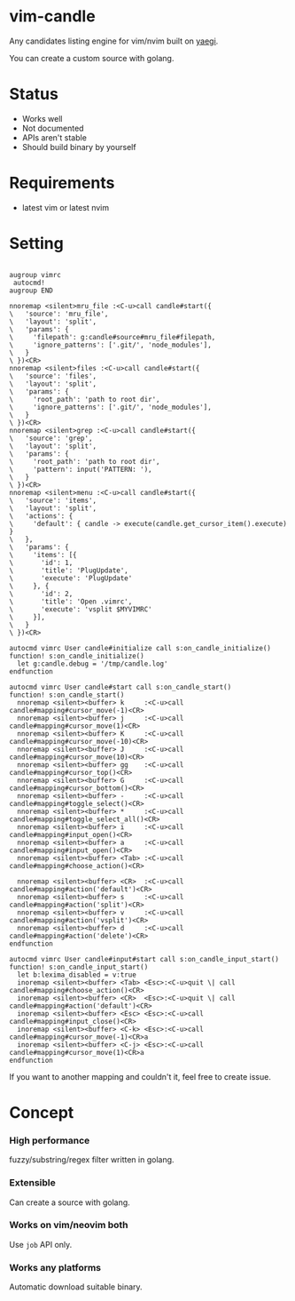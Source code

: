 # vim-candle

Any candidates listing engine for vim/nvim built on [yaegi](https://github.com/containous/yaegi).

You can create a custom source with golang.


# Status

- Works well
- Not documented
- APIs aren't stable
- Should build binary by yourself

# Requirements

- latest vim or latest nvim



# Setting

```viml

augroup vimrc
 autocmd!
augroup END

nnoremap <silent>mru_file :<C-u>call candle#start({
\   'source': 'mru_file',
\   'layout': 'split',
\   'params': {
\     'filepath': g:candle#source#mru_file#filepath,
\     'ignore_patterns': ['.git/', 'node_modules'],
\   }
\ })<CR>
nnoremap <silent>files :<C-u>call candle#start({
\   'source': 'files',
\   'layout': 'split',
\   'params': {
\     'root_path': 'path to root dir',
\     'ignore_patterns': ['.git/', 'node_modules'],
\   }
\ })<CR>
nnoremap <silent>grep :<C-u>call candle#start({
\   'source': 'grep',
\   'layout': 'split',
\   'params': {
\     'root_path': 'path to root dir',
\     'pattern': input('PATTERN: '),
\   }
\ })<CR>
nnoremap <silent>menu :<C-u>call candle#start({
\   'source': 'items',
\   'layout': 'split',
\   'actions': {
\     'default': { candle -> execute(candle.get_cursor_item().execute) }
\   },
\   'params': {
\     'items': [{
\       'id': 1,
\       'title': 'PlugUpdate',
\       'execute': 'PlugUpdate'
\     }, {
\       'id': 2,
\       'title': 'Open .vimrc',
\       'execute': 'vsplit $MYVIMRC'
\     }],
\   }
\ })<CR>

autocmd vimrc User candle#initialize call s:on_candle_initialize()
function! s:on_candle_initialize()
  let g:candle.debug = '/tmp/candle.log'
endfunction

autocmd vimrc User candle#start call s:on_candle_start()
function! s:on_candle_start()
  nnoremap <silent><buffer> k     :<C-u>call candle#mapping#cursor_move(-1)<CR>
  nnoremap <silent><buffer> j     :<C-u>call candle#mapping#cursor_move(1)<CR>
  nnoremap <silent><buffer> K     :<C-u>call candle#mapping#cursor_move(-10)<CR>
  nnoremap <silent><buffer> J     :<C-u>call candle#mapping#cursor_move(10)<CR>
  nnoremap <silent><buffer> gg    :<C-u>call candle#mapping#cursor_top()<CR>
  nnoremap <silent><buffer> G     :<C-u>call candle#mapping#cursor_bottom()<CR>
  nnoremap <silent><buffer> -     :<C-u>call candle#mapping#toggle_select()<CR>
  nnoremap <silent><buffer> *     :<C-u>call candle#mapping#toggle_select_all()<CR>
  nnoremap <silent><buffer> i     :<C-u>call candle#mapping#input_open()<CR>
  nnoremap <silent><buffer> a     :<C-u>call candle#mapping#input_open()<CR>
  nnoremap <silent><buffer> <Tab> :<C-u>call candle#mapping#choose_action()<CR>

  nnoremap <silent><buffer> <CR>  :<C-u>call candle#mapping#action('default')<CR>
  nnoremap <silent><buffer> s     :<C-u>call candle#mapping#action('split')<CR>
  nnoremap <silent><buffer> v     :<C-u>call candle#mapping#action('vsplit')<CR>
  nnoremap <silent><buffer> d     :<C-u>call candle#mapping#action('delete')<CR>
endfunction

autocmd vimrc User candle#input#start call s:on_candle_input_start()
function! s:on_candle_input_start()
  let b:lexima_disabled = v:true
  inoremap <silent><buffer> <Tab> <Esc>:<C-u>quit \| call candle#mapping#choose_action()<CR>
  inoremap <silent><buffer> <CR>  <Esc>:<C-u>quit \| call candle#mapping#action('default')<CR>
  inoremap <silent><buffer> <Esc> <Esc>:<C-u>call candle#mapping#input_close()<CR>
  inoremap <silent><buffer> <C-k> <Esc>:<C-u>call candle#mapping#cursor_move(-1)<CR>a
  inoremap <silent><buffer> <C-j> <Esc>:<C-u>call candle#mapping#cursor_move(1)<CR>a
endfunction
```

If you want to another mapping and couldn't it, feel free to create issue.

# Concept

### High performance
fuzzy/substring/regex filter written in golang.


### Extensible
Can create a source with golang.


### Works on vim/neovim both
Use `job` API only.


### Works any platforms
Automatic download suitable binary.


